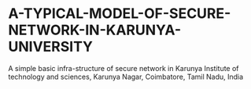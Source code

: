 # A-TYPICAL-MODEL-OF-SECURE-NETWORK-IN-KARUNYA-UNIVERSITY
A simple basic infra-structure of secure network in Karunya Institute of technology and sciences, Karunya Nagar, Coimbatore, Tamil Nadu, India
